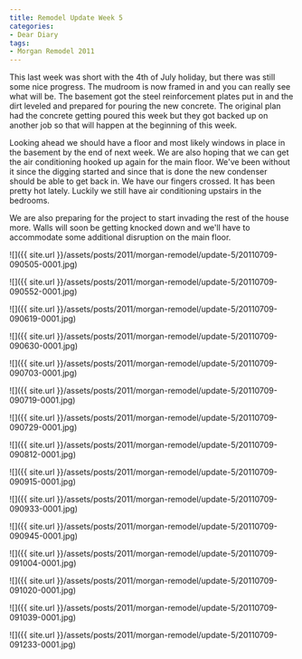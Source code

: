 ```yaml
---
title: Remodel Update Week 5
categories:
- Dear Diary
tags:
- Morgan Remodel 2011
---
```


This last week was short with the 4th of July holiday, but there was still some nice progress. The mudroom is now framed in and you can really see what will be. The basement got the steel reinforcement plates put in and the dirt leveled and prepared for pouring the new concrete. The original plan had the concrete getting poured this week but they got backed up on another job so that will happen at the beginning of this week.

Looking ahead we should have a floor and most likely windows in place in the basement by the end of next week. We are also hoping that we can get the air conditioning hooked up again for the main floor. We've been without it since the digging started and since that is done the new condenser should be able to get back in. We have our fingers crossed. It has been pretty hot lately. Luckily we still have air conditioning upstairs in the bedrooms.

We are also preparing for the project to start invading the rest of the house more. Walls will soon be getting knocked down and we'll have to accommodate some additional disruption on the main floor.


![]({{ site.url }}/assets/posts/2011/morgan-remodel/update-5/20110709-090505-0001.jpg)

![]({{ site.url }}/assets/posts/2011/morgan-remodel/update-5/20110709-090552-0001.jpg)

![]({{ site.url }}/assets/posts/2011/morgan-remodel/update-5/20110709-090619-0001.jpg)

![]({{ site.url }}/assets/posts/2011/morgan-remodel/update-5/20110709-090630-0001.jpg)

![]({{ site.url }}/assets/posts/2011/morgan-remodel/update-5/20110709-090703-0001.jpg)

![]({{ site.url }}/assets/posts/2011/morgan-remodel/update-5/20110709-090719-0001.jpg)

![]({{ site.url }}/assets/posts/2011/morgan-remodel/update-5/20110709-090729-0001.jpg)

![]({{ site.url }}/assets/posts/2011/morgan-remodel/update-5/20110709-090812-0001.jpg)

![]({{ site.url }}/assets/posts/2011/morgan-remodel/update-5/20110709-090915-0001.jpg)

![]({{ site.url }}/assets/posts/2011/morgan-remodel/update-5/20110709-090933-0001.jpg)

![]({{ site.url }}/assets/posts/2011/morgan-remodel/update-5/20110709-090945-0001.jpg)

![]({{ site.url }}/assets/posts/2011/morgan-remodel/update-5/20110709-091004-0001.jpg)

![]({{ site.url }}/assets/posts/2011/morgan-remodel/update-5/20110709-091020-0001.jpg)

![]({{ site.url }}/assets/posts/2011/morgan-remodel/update-5/20110709-091039-0001.jpg)

![]({{ site.url }}/assets/posts/2011/morgan-remodel/update-5/20110709-091233-0001.jpg)

